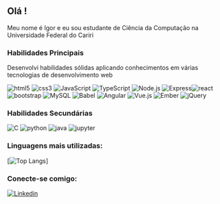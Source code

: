 ## Olá ! 

Meu nome é Igor e eu sou estudante de Ciência da Computação na Universidade Federal do Cariri

### Habilidades Principais

Desenvolvi habilidades sólidas aplicando conhecimentos em várias tecnologias de desenvolvimento web

<img src="https://img.shields.io/badge/HTML5-E34F26?style=for-the-badge&logo=html5&logoColor=white" alt="html5" /> <img src="https://img.shields.io/badge/CSS3-1572B6?style=for-the-badge&logo=css3&logoColor=white" alt="css3" />
<img src="https://img.shields.io/badge/JavaScript-F7DF1E?style=for-the-badge&logo=javascript&logoColor=black" alt="JavaScript" /> <img src="https://img.shields.io/badge/TypeScript-007ACC?style=for-the-badge&logo=typescript&logoColor=white" alt="TypeScript" /> <img src="https://img.shields.io/badge/Node.js-6DA55F?style=for-the-badge&logo=node.js&logoColor=white" alt="Node.js" /> <img src="https://img.shields.io/badge/Express-000000?style=for-the-badge&logo=express&logoColor=white" alt="Express" /><img src="https://img.shields.io/badge/React-20232A?style=for-the-badge&logo=react&logoColor=61DAFB" alt="react" /> <img src="https://img.shields.io/badge/Bootstrap-563D7C?style=for-the-badge&logo=bootstrap&logoColor=white" alt="bootstrap" /> <img src="https://img.shields.io/badge/MySQL-4479A1?style=for-the-badge&logo=mysql&logoColor=white" alt="MySQL" /> <img src="https://img.shields.io/badge/Babel-F9DC3e?style=for-the-badge&logo=babel&logoColor=black" alt="Babel" />
<img src="https://img.shields.io/badge/Angular-DD0031?style=for-the-badge&logo=angular&logoColor=white" alt="Angular" /> <img src="https://img.shields.io/badge/Vue-4FC08D?style=for-the-badge&logo=vue.js&logoColor=white" alt="Vue.js" /> <img src="https://img.shields.io/badge/Ember-1C1E24?style=for-the-badge&logo=ember.js&logoColor=E04E39" alt="Ember" /> <img src="https://img.shields.io/badge/jQuery-0769AD?style=for-the-badge&logo=jquery&logoColor=white" alt="jQuery" />

### Habilidades Secundárias

<img src="https://img.shields.io/badge/C-00599C?style=for-the-badge&logo=c&logoColor=white" alt="C" /> <img src="https://img.shields.io/badge/Python-3776AB?style=for-the-badge&logo=python&logoColor=white" alt="python" /> <img src="https://img.shields.io/badge/Java-%23ED8B00.svg?style=for-the-badge&logo=java&logoColor=white" alt="java" /> <img src="https://img.shields.io/badge/Jupyter-%23FA0F00.svg?style=for-the-badge&logo=jupyter&logoColor=white" alt="jupyter" />

### Linguagens mais utilizadas:

[![Top Langs](https://github-readme-stats.vercel.app/api/top-langs/?username=igortorquatto&hide=jupyter%20notebook,HTML,CSS)]

### Conecte-se comigo:

[![Linkedin](https://img.shields.io/badge/LinkedIn-0077B5?style=for-the-badge&logo=linkedin&logoColor=white)](https://www.linkedin.com/in/igor-torquato-0b2b12149/)
